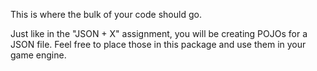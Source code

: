 This is where the bulk of your code should go.

Just like in the "JSON + X" assignment, you will be creating POJOs for a JSON file. Feel free to place those in this 
package and use them in your game engine.